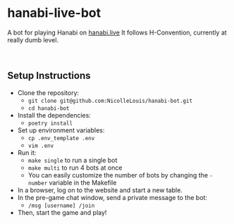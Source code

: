 # hanabi-live-bot

A bot for playing Hanabi on [hanabi.live](https://hanabi.live/)
It follows H-Convention, currently at really dumb level.

<br>

## Setup Instructions

- Clone the repository:
  - `git clone git@github.com:NicolleLouis/hanabi-bot.git`
  - `cd hanabi-bot`
- Install the dependencies:
  - `poetry install`
- Set up environment variables:
  - `cp .env_template .env`
  - `vim .env`
- Run it:
  - `make single` to run a single bot
  - `make multi` to run 4 bots at once
  - You can easily customize the number of bots by changing the `-number` variable in the Makefile
- In a browser, log on to the website and start a new table.
- In the pre-game chat window, send a private message to the bot:
  - `/msg [username] /join`
- Then, start the game and play!
